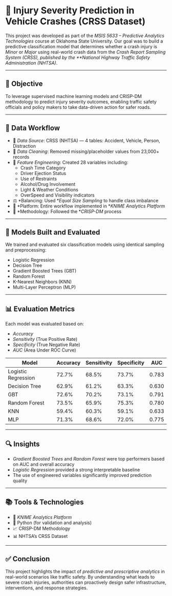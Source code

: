 # 🚗 Injury Severity Prediction in Vehicle Crashes (CRSS Dataset)

This project was developed as part of the *MSIS 5633 – Predictive Analytics Technologies* course at Oklahoma State University. Our goal was to build a predictive classification model that determines whether a crash injury is *Minor* or *Major* using real-world crash data from the *Crash Report Sampling System (CRSS), published by the **National Highway Traffic Safety Administration (NHTSA)*.

---

## 🎯 Objective

To leverage supervised machine learning models and CRISP-DM methodology to predict injury severity outcomes, enabling traffic safety officials and policy makers to take data-driven action for safer roads.

---

## 🧪 Data Workflow

- 💾 *Data Source*: CRSS (NHTSA) — 4 tables: Accident, Vehicle, Person, Distraction
- 🧹 *Data Cleaning*: Removed missing/placeholder values from 23,000+ records
- 🧠 *Feature Engineering*: Created 28 variables including:
  - Crash Time Category
  - Driver Ejection Status
  - Use of Restraints
  - Alcohol/Drug Involvement
  - Light & Weather Conditions
  - OverSpeed and Visibility indicators
- ⚖️ *Balancing: Used **Equal Size Sampling* to handle class imbalance
- 🔄 *Platform: Entire workflow implemented in **KNIME Analytics Platform*
- 🔁 *Methodology: Followed the **CRISP-DM* process

---

## 🤖 Models Built and Evaluated

We trained and evaluated six classification models using identical sampling and preprocessing:

- Logistic Regression  
- Decision Tree  
- Gradient Boosted Trees (GBT)  
- Random Forest  
- K-Nearest Neighbors (KNN)  
- Multi-Layer Perceptron (MLP)

---

## 📊 Evaluation Metrics

Each model was evaluated based on:
- *Accuracy*
- *Sensitivity* (True Positive Rate)
- *Specificity* (True Negative Rate)
- *AUC* (Area Under ROC Curve)

| Model                | Accuracy | Sensitivity | Specificity | AUC   |
|---------------------|----------|-------------|-------------|-------|
| Logistic Regression | 72.7%    | 68.5%       | 73.7%       | 0.783 |
| Decision Tree       | 62.9%    | 61.2%       | 63.3%       | 0.630 |
| GBT                 | 72.6%    | 70.2%       | 73.1%       | 0.791 |
| Random Forest       | 73.5%    | 65.9%       | 75.3%       | 0.780 |
| KNN                 | 59.4%    | 60.3%       | 59.1%       | 0.633 |
| MLP                 | 71.3%    | 68.6%       | 72.0%       | 0.775 |

---

## 🔍 Insights

- *Gradient Boosted Trees* and *Random Forest* were top performers based on AUC and overall accuracy
- *Logistic Regression* provided a strong interpretable baseline
- The use of engineered variables significantly improved prediction quality

---

## 📚 Tools & Technologies

- 🧩 *KNIME Analytics Platform*
- 🐍 Python (for validation and analysis)
- 📈 CRISP-DM Methodology
- 📊 NHTSA’s CRSS Dataset 

---

## ✅ Conclusion

This project highlights the impact of *predictive and prescriptive analytics* in real-world scenarios like traffic safety. By understanding what leads to severe crash injuries, authorities can proactively design safer infrastructure, interventions, and response strategies.

